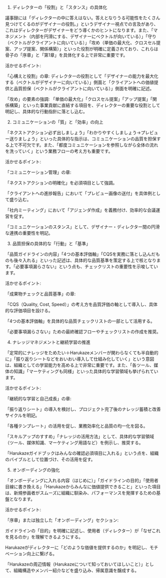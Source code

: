1. ディレクターの「役割」と「スタンス」の具体化

議事録には「ディレクターの中に答えはない。答えとなりうる可能性をたくさん見つけてくるのがデザイナーの役割。」というデザイナー視点での言及があり、これはディレクターがデザイナーをどう導くかのヒントになります。また、「マネジメント（内部を円滑にする、デザイナーにベクトルが向いている）」「守り（ベクトルがクライアントに向いている）」「攻め（単価の最大化、クロスセル提案、アップ提案、関係構築）」といった役割が明確に定義されており、これらは骨子の「序章」と「第1章」を具体化する上で非常に重要です。

活かせるポイント:

「心構えと役割」の章: ディレクターの役割として「デザイナーの能力を最大化する（ベクトルがデザイナーに向いている）」側面と「クライアントへの価値提供と品質担保（ベクトルがクライアントに向いている）」側面を明確に記述。

「攻め」の要素の強調: 「単価の最大化」「クロスセル提案」「アップ提案」「関係構築」といった事業貢献に直結する項目を、ディレクターの重要な役割として明記し、具体的な行動指針に落とし込む。

2. コミュニケーションの「質」と「効率」の向上

「ネクストアクション必ず出しましょう」「わかりやすくしましょう→プレビュー送りましょう」といった具体的な指示は、コミュニケーションの品質を担保する上で不可欠です。また、「都度コミュニケーションを参照しながら全体の流れを洗っていく」という業務フローの考え方も重要です。

活かせるポイント:

「コミュニケーション管理」の章:

「ネクストアクションの明確化」を必須項目として強調。

「クライアントへの進捗報告」において「プレビュー画像の送付」を具体例として盛り込む。

「社内ミーティング」において「アジェンダ作成」を義務付け、効率的な会議運営を促す。

「コミュニケーションのスタンス」として、デザイナー・ディレクター間の円滑な連携の重要性を明記。

3. 品質担保の具体的な「行動」と「基準」

「品質ガイドラインの内容」「4つの基本評価軸」「CQSを実務に落とし込んだものも後々入れる」といった記述は、具体的な品質基準を策定する上で核となります。「必要事項漏らさない」という点も、チェックリストの重要性を示唆しています。

活かせるポイント:

「成果物チェックと品質基準」の章:

「CQS（Quality, Cost, Speed）」の考え方を品質評価の軸として導入し、具体的な評価項目を設ける。

「4つの基本評価軸」を具体的な品質チェックリストの一部として活用する。

「必要事項漏らさない」ための最終確認フローやチェックリストの作成を推奨。

4. ナレッジマネジメントと継続学習の推進

「定常的にナレッジをためたい＋Harukazeメンバーが関わらなくても半自動的に」「振り返りシートなどをおいおい導入して仕組み化していく」という意図は、組織としての学習能力を高める上で非常に重要です。また、「各ツール、媒体の知識」「マーケティングも同様」といった具体的な学習領域も挙げられています。

活かせるポイント:

「継続的な学習と自己成長」の章:

「振り返りシート」の導入を検討し、プロジェクト完了後のナレッジ蓄積と改善サイクルを明記。

「各種テンプレート」の活用を促し、業務効率化と品質の均一化を図る。

「スキルアップのすすめ」「ナレッジの活用方法」として、具体的な学習領域（ツール、媒体知識、マーケティング用語など）を例示し、推奨する。

「Harukazeガイドブックはみんなの確認必須項目に入れる」という点を、組織のバイブルとして位置づけ、その活用を促す。

5. オンボーディングの強化

「オンボーディングに入れる内容（はじめに）」「ガイドラインの目的」「使用者目線に書き換える」「Harukazeからみんなに価値提供できること」といった項目は、新規参画者がスムーズに組織に馴染み、パフォーマンスを発揮するための基盤となります。

活かせるポイント:

「序章」または独立した「オンボーディング」セクション:

ガイドラインの「目的」を明確に記述し、使用者（ディレクター）が「なぜこれを見るのか」を理解できるようにする。

Harukazeがディレクターに「どのような価値を提供するのか」を明記し、モチベーション向上に繋げる。

「Harukazeの周辺情報（Harukazeについて知っておいてほしいこと）」として、組織構造やメンバー紹介などを盛り込み、帰属意識を醸成する。